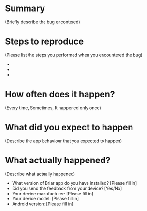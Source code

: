 # Summary

(Briefly describe the bug encontered)

# Steps to reproduce 

(Please list the steps you performed when you encountered the bug)

-  
- 
- 

# How often does it happen?

(Every time, Sometimes, It happened only once)

# What did you expect to happen

(Describe the app behaviour that you expected to happen)

# What actually happened?

(Describe what actually happened)

* What version of Briar app do you have installed? [Please fill in]
* Did you send the feedback from your device? [Yes/No]
* Your device manufacturer:  [Please fill in]
* Your device model: [Please fill in]
* Android version: [Please fill in]






